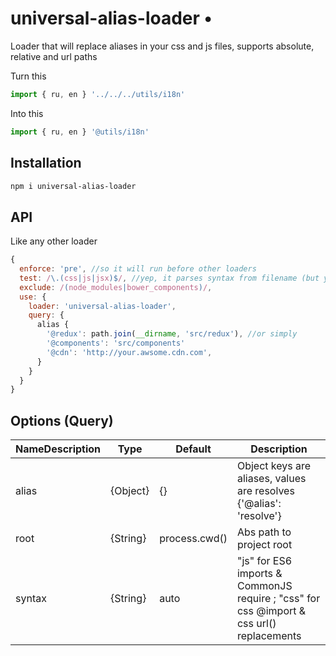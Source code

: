# universal-alias-loader •
Loader that will replace aliases in your css and js files, supports absolute, relative and url paths

Turn this
```javascript
import { ru, en } '../../../utils/i18n'
```

Into this
```javascript
import { ru, en } '@utils/i18n'
```

## Installation
```bash
npm i universal-alias-loader
```

## API
Like any other loader
```javascript
{
  enforce: 'pre', //so it will run before other loaders
  test: /\.(css|js|jsx)$/, //yep, it parses syntax from filename (but you can set syntax yourself)
  exclude: /(node_modules|bower_components)/,
  use: {
    loader: 'universal-alias-loader',  
    query: {
      alias {
        '@redux': path.join(__dirname, 'src/redux'), //or simply
        '@components': 'src/components'
        '@cdn': 'http://your.awsome.cdn.com',
      }
    }
  }
}
```

## Options (Query)
| NameDescription | Type     | Default       | Description                                                                                                      |
|-----------------|----------|---------------|------------------------------------------------------------------------------------------------------------------|
| alias           | {Object} | {}            | Object keys are aliases, values are resolves {'@alias': 'resolve'}                                               |
| root            | {String} | process.cwd() | Abs path to project root                                                                                         |
| syntax          | {String} | auto          | "js" for ES6 imports & CommonJS require ; "css" for css @import & css url() replacements |
